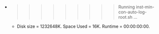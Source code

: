 * >>>>>>>>> Running inst-min-con-auto-log-root.sh ...
  * Disk size = 1232648K. Space Used = 16K. Runtime = 00:00:00:00.
